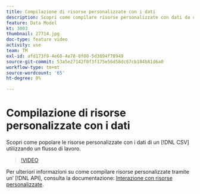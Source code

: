 ```yaml
---
title: Compilazione di risorse personalizzate con i dati
description: Scopri come compilare risorse personalizzate con dati da un file CSV utilizzando un flusso di lavoro.
feature: Data Model
kt: 3003
thumbnail: 27714.jpg
doc-type: feature video
activity: use
team: TM
exl-id: afd173f9-4e60-4e78-8f08-5d3894f78949
source-git-commit: 53a5e27142f0f3f175e56d58dc67cb184b81d6a0
workflow-type: tm+mt
source-wordcount: '65'
ht-degree: 0%

---
```


# Compilazione di risorse personalizzate con i dati

Scopri come popolare le risorse personalizzate con i dati di un [!DNL CSV] utilizzando un flusso di lavoro.

>[!VIDEO](https://video.tv.adobe.com/v/27714?quality=9)

Per ulteriori informazioni su come compilare risorse personalizzate tramite un’ [!DNL API], consulta la documentazione: [Interazione con risorse personalizzate](https://experienceleague.adobe.com/docs/campaign-standard/using/working-with-apis/interacting-with-custom-resources.html).
